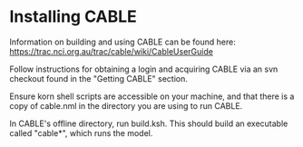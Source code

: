 Installing CABLE
==========================================================================
Information on building and using CABLE can be found here:
https://trac.nci.org.au/trac/cable/wiki/CableUserGuide

Follow instructions for obtaining a login and acquiring CABLE via an svn checkout found in the "Getting CABLE" section.

Ensure korn shell scripts are accessible on your machine, and that there is a copy of cable.nml in the directory you are using to run CABLE.

In CABLE's offline directory, run build.ksh. This should build an executable called "cable*", which runs the model.


